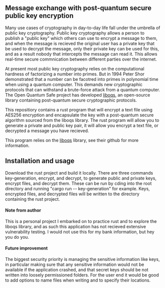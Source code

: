 ## Message exchange with post-quantum secure public key encryption

Many use cases of cryptography in day-to-day life fall under the umbrella of public key cryptography. Public key cryptography allows a person to publish a "public key" which others can use to encrypt a message to them, and when the message is recieved the original user has a private key that be used to decrypt the message, only their private key can be used for this, and as a result nobody that intercepts the message can read it. This allows real-time secure commnication between different parties over the internet.

At present most public key cryptography relies on the computational hardness of factorizing a number into primes. But in 1994 Peter Shor demonstrated that a number can be facotred into primes in polynomial time when using a quantum computer. This demands new cryptographic protocols that can withstand a brute-force attack from a quantum computer. The Open Quantum Safe project has developed [liboqs](https://github.com/open-quantum-safe/liboqs), an open-source library containing post-quantum secure cryptographic protocols.

This repositiory contains a rust program that will encrypt a text file using AES256 encryption and encapsulate the key with a post-quantum secure algorithm sourced from the liboqs library. The rust program will allow you to generate a private and public key pair, it will allow you encrypt a text file, or decrypted a message you have recieved.

This program relies on the [liboqs](https://github.com/open-quantum-safe/liboqs) library, see their github for more information.


## Installation and usage
Download the rust project and build it locally. There are three commands key-generation, encrypt, and decrypt, to generate public and private keys, encrypt files, and decrypt them. These can be run by cding into the root directory and running "cargo run -- key-generation" for example. Keys, encrypted files, and decrypted files will be written to the directory containing the rust project.

#### Note from author
This is a personal project I embarked on to practice rust and to explore the liboqs library, and as such this application has not recieved extensive vulnerability testing. I would not use this for my bank information, but hey you do you.

#### Future improvement
The biggest security priority is managing the sensitive information like keys, in particular making sure that any sensitive information would not be available if the application crashed, and that secret keys should be not written into loosely permissioned folders. For the user end it would be good to add options to name files when writing and to specify their locations.
